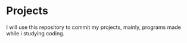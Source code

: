 # Projects
I will use this repository to commit my projects, mainly, programs made while i studying coding.